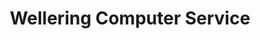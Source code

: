 ---
title: "Wellering Computer Service"
url: /muenster/wellering-computer-service/
shop: Computer
---